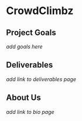 # CrowdClimbz

## Project Goals
*add goals here*

## Deliverables
*add link to deliverables page*

## About Us
*add link to bio page*
